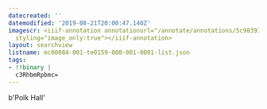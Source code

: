 ```yaml
---
datecreated: ''
datemodified: '2019-08-21T20:00:47.140Z'
imagescr: <iiif-annotation annotationurl="/annotate/annotations/5c983933-1cc0-41ca-ab64-9b43397d7af6.json"
  styling="image_only:true"></iiif-annotation>
layout: searchview
listname: mc00084-001-te0159-000-001-0001-list.json
tags:
- !!binary |
  c3RhbmRpbmc=
---
```

b'Polk Hall'